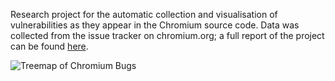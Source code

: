 Research project for the automatic collection and visualisation of vulnerabilities as they appear in the Chromium source code. Data was collected from the issue tracker on chromium.org; a full report of the project can be found [here](https://imperiallondon-my.sharepoint.com/:w:/g/personal/fp914_ic_ac_uk/EV7P2T56-XlOmcNpNSmQ21MBvuo8BWGPKxuXUVFGhbc8JA?e=MP6vK6).

![Treemap of Chromium Bugs](https://i.gyazo.com/fd5b022d3d8d6c2fc6617b93581b18ee.png "Treemap of Bugs in Chromium")

